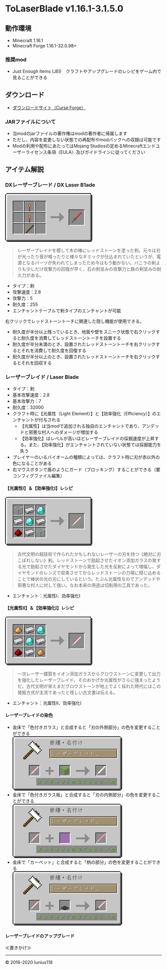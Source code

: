 # ToLaserBlade v1.16.1-3.1.5.0

## 動作環境

- Minecraft 1.16.1
- Minecraft Forge 1.16.1-32.0.98+

### 推奨mod

- Just Enough Items (JEI)　クラフトやアップグレードのレシピをゲーム内で見ることができる

## ダウンロード

- [ダウンロードサイト（Curse Forge）](https://www.curseforge.com/minecraft/mc-mods/tolaserblade/files)

### JARファイルについて

- 当modのjarファイルの著作権はmodの著作者に帰属します
- ただし、内容を変更しない状態での再配布やmodパックへの収録は可能です
- Modの利用や配布にあたってはMojang Studiosの定めるMinecraftエンドユーザーライセンス条項（EULA）及びガイドラインに従ってください

## アイテム解説

### DXレーザーブレ一ド / DX Laser B1ade

<img src="img/ver3/recipe_dxlaserb1ade.png" title="DX Laser B1ade recipe">

>レーザーブレイドを模して木の棒にレッドストーンを塗った剣。元々は刃が光ったり音が鳴ったりと様々なギミックが仕込まれていたというが、電源となるパーツが失われてしまったため今はもう動かない。バニラの剣よりも少しだけ攻撃力の回復が早く、石の剣並みの攻撃力と鉄の剣並みの耐久力がある。

- タイプ：剣
- 攻撃速度：2.8
- 攻撃力：5
- 耐久度：255
- エンチャントテーブルで剣タイプのエンチャントが可能

右クリックでレッドストーントーチに関連した隠し機能が使用できる。

- 耐久度が半分以上残っているとき、地面や壁をスニーク状態で右クリックすると耐久度を消費してレッドストーントーチを設置する
- 耐久度が半分未満のとき、設置されたレッドストーントーチを右クリックするとそれを消費して耐久度を回復する
- 耐久度が半分以上のとき、設置されたレッドストーントーチを右クリックするとそれを回収する

### レーザーブレイド / Laser Blade

- タイプ：剣
- 基本攻撃速度：2.8
- 基本攻撃力：7
- 耐久度：32000
- クラフト時に【光属性（Light Element）】と【効率強化（Efficiency）】のエンチャントが付与される
  - 【光属性】は当modで追加される独自のエンチャントであり、アンデッドと邪悪な村人へのダメージが増加する
  - 【効率強化】はレベルが高いほどレーザーブレイドの採掘速度が上昇する。また、【効率強化】がエンチャントされていない状態では採掘能力を失う
- プレイヤーのいるバイオームの種類によっては、クラフト時に刃が赤以外の色になることがある
- 右マウスボタンで盾のようにガード（ブロッキング）することができる（要コンフィグファイル編集）

#### 【光属性I】＆【効率強化I】レシピ

<img src="img/ver3/recipe_laserblade_1.png" title="Laser Blade Recipe 1">

>古代文明の超技術で作られたかもしれないレーザーの刃を持つ《絶対に刃こぼれしない》剣。レッドストーンで励起させたイオン添加ガラスの発する光で励起させたダイヤモンドから発生した光を反射によって増幅し、ダイヤモンドのレンズで収束させてからレッドストーンの力場に閉じ込めることで棒状の光の刃にしているという。たぶん光属性なのでアンデッドや邪悪な村人に対して強い。なお本来の用途は切削用の工具であった。

- エンチャント：光属性I、効率強化I

#### 【光属性II】＆【効率強化I】レシピ

<img src="img/ver3/recipe_laserblade_2.png" title="Laser Blade Recipe 2">

>一次レーザー媒質をイオン添加ガラスからグロウストーンに変更して出力を強化したレーザーブレイド。そのおかげか光属性がさらに強まったようだ。古代文明が栄えまだグロウストーンが地上でよく採れた時代にはこの発振方式が主流であったと怪しい古文書は伝える。

- エンチャント：光属性II、効率強化I

#### レーザーブレイドの染色

- 金床で「色付きガラス」と合成すると「刃の外側部分」の色を変更することができる  
  <img src="img/ver3/recipe_laserblade_dyeing_outer.png" title="Dyeing Laser Blade outer">
- 金床で「色付きガラス板」と合成すると「刃の内側部分」の色を変更することができる  
  <img src="img/ver3/recipe_laserblade_dyeing_inner.png" title="Dyeing Laser Blade inner">
- 金床で「カーペット」と合成すると「柄の部分」の色を変更することができる  
  <img src="img/ver3/recipe_laserblade_dyeing_grip.png" title="Dyeing Laser Blade grip">

#### レーザーブレイドのアップグレード

≪書きかけ≫

---
&copy; 2016-2020 Iunius118
